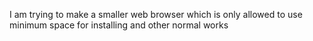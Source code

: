 I am trying to make a smaller web browser which is only allowed to use minimum space for installing and other normal works
